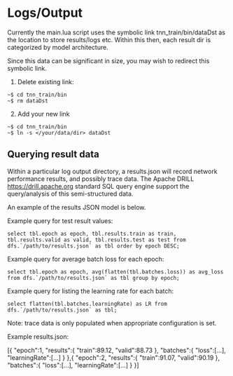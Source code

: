 
Logs/Output
===========

Currently the main.lua script uses the symbolic link tnn_train/bin/dataDst as the location to store results/logs etc.
Within this then, each result dir is categorized by model architecture.

Since this data can be significant in size, you may wish to redirect this symbolic link.

1. Delete existing link:
```
~$ cd tnn_train/bin
~$ rm dataDst
```

2. Add your new link
```
~$ cd tnn_train/bin
~$ ln -s </your/data/dir> dataDst
```


Querying result data
--------------------

Within a particular log output directory, a results.json will record network performance results, and possibly trace data.
The Apache DRILL https://drill.apache.org standard SQL query engine support the query/analysis of this semi-structured data.

An example of the results JSON model is below.

Example query for test result values:
```
select tbl.epoch as epoch, tbl.results.train as train, tbl.results.valid as valid, tbl.results.test as test from dfs.`/path/to/results.json` as tbl order by epoch DESC;
```

Example query for average batch loss for each epoch:
```
select tbl.epoch as epoch, avg(flatten(tbl.batches.loss)) as avg_loss from dfs.`/path/to/results.json` as tbl group by epoch;
```

Example query for listing the learning rate for each batch:
```
select flatten(tbl.batches.learningRate) as LR from dfs.`/path/to/results.json` as tbl;
```

Note: trace data is only populated when appropriate configuration is set.


Example results.json:

[{
    "epoch":1,
    "results":{
      "train":89.12,
      "valid":88.73
    },
    "batches":{
      "loss":[...],
      "learningRate":[...]
    }
},{
    "epoch":2,
    "results":{
      "train":91.07,
      "valid":90.19
    },
    "batches":{
      "loss":[...],
      "learningRate":[...]
    }
}]
